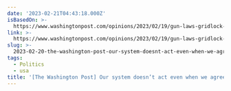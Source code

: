 ```yaml
---
date: '2023-02-21T04:43:18.000Z'
isBasedOn: >-
  https://www.washingtonpost.com/opinions/2023/02/19/gun-laws-gridlock-majority-opinion-minority-veto-points
link: >-
  https://www.washingtonpost.com/opinions/2023/02/19/gun-laws-gridlock-majority-opinion-minority-veto-points
slug: >-
  2023-02-20-the-washington-post-our-system-doesnt-act-even-when-we-agree-thats-kil
tags:
  - Politics
  - usa
title: '[The Washington Post] Our system doesn’t act even when we agree. That’s kil'
---
```


